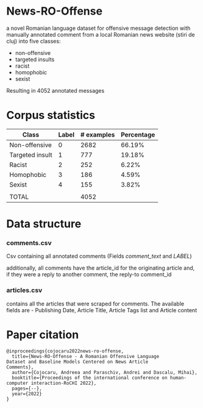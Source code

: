# News-RO-Offense

a novel Romanian language dataset for offensive message detection with manually 
annotated comment from a local Romanian news website (stiri de cluj) into five classes:

* non-offensive
* targeted insults
* racist
* homophobic
* sexist

Resulting in 4052 annotated messages

# Corpus statistics

| Class | Label | # examples | Percentage |
|------|------|------|------|
|Non-offensive | 0 | 2682 | 66.19% |
|Targeted insult | 1 | 777 | 19.18% |
|Racist | 2 | 252 | 6.22% |
|Homophobic | 3 | 186 | 4.59% |
|Sexist | 4 | 155 | 3.82% |
| | | | |
|TOTAL | | 4052 | |

# Data structure

### comments.csv
Csv containing all annotated comments (Fields *comment_text* and *LABEL*)

additionally, all comments have the article_id for the originating article and, if they were a reply to another comment, the reply-to comment_id

### articles.csv

contains all the articles that were scraped for comments. The available fields are - Publishing Date, Article Title, Article Tags list and Article content



# Paper citation

```
@inproceedings{cojocaru2022news-ro-offense,
  title={News-RO-Offense - A Romanian Offensive Language
Dataset and Baseline Models Centered on News Article
Comments},
  author={Cojocaru, Andreea and Paraschiv, Andrei and Dascalu, Mihai},
  booktitle={Proceedings of the international conference on human-computer interaction-RoCHI 2022},
  pages={--},
  year={2022}
}

```
